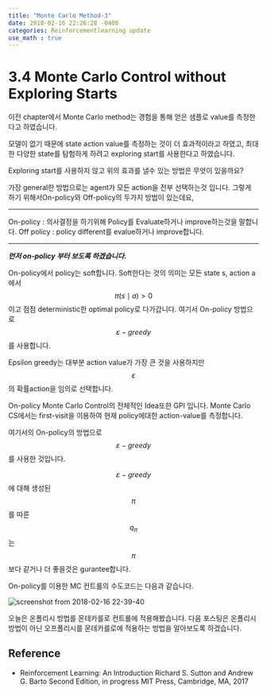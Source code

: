 ```yaml
---
title: "Monte Carlo Method-3"
date: 2018-02-16 22:26:28 -0400
categories: Reinforcementlearning update
use_math : true
---
```



# 3.4 Monte Carlo Control without Exploring Starts 

이전 chapter에서 Monte Carlo method는 경험을 통해 얻은 샘플로 value를 측정한다고 하였습니다. 

모델이 없기 때문에 state action value를 측정하는 것이 더 효과적이라고 하였고, 최대한 다양한 state를 탐험하게 하려고 exploring start를 사용한다고 하였습니다. 

Exploring start를 사용하지 않고 위의 효과를 낼수 있는 방법은 무엇이 있을까요?

가장 general한 방법으로는 agent가 모든 action을 전부 선택하는것 입니다.
그렇게 하기 위해서On-policy와 Off-policy의 두가지 방법이 있는데요, 

_ _ _

On-policy : 의사결정을 하기위해 Policy를 Evaluate하거나 improve하는것을 말합니다. 
Off policy : policy different를 evalue하거나 improve합니다. 

_ _ _

***먼저 on-policy 부터 보도록 하겠습니다.***

On-policy에서 policy는 soft합니다. Soft한다는 것의 의미는 모든 state s, action a 에서 
$$\pi(s\mid a) > 0$$ 이고 점점 deterministic한 optimal policy로 다가갑니다. 
여기서 On-policy 방법으로 $$\varepsilon-greedy$$ 를 사용합니다. 

Epsilon greedy는 대부분 action value가 가장 큰 것을 사용하지만 $$\varepsilon$$의 확률action을 임의로 선택합니다.

On-policy Monte Carlo Control의 전체적인 Idea또한 GPI 입니다. Monte Carlo CS에서는 first-visit을 이용하여 현재 policy에대한 action-value를 측정합니다. 

여기서의 On-policy의 방법으로 $$\varepsilon-greedy$$를 사용한 것입니다. 

$$\varepsilon-greedy$$ 에 대해 생성된 $$\pi$$를 따른 $$q_\pi$$는 $$\pi$$보다 같거나 더 좋을것은	 gurantee합니다. 

On-policy를 이용한 MC 컨트롤의 수도코드는 다음과 같습니다. 



![screenshot from 2018-02-16 22-39-40](https://user-images.githubusercontent.com/11300712/36310125-61e9c3de-136a-11e8-89b7-5b09b7de803d.png)


오늘은 온폴리시 방법를 몬테카를로 컨트롤에 적용해봤습니다. 다음 포스팅은 온폴리시방법이 아닌 오프폴리시를 몬테카를로에 적용하는 방법을 알아보도록 하겠습니다.



## Reference 
* Reinforcement Learning: An Introduction Richard S. Sutton and Andrew G. Barto Second Edition, in progress
MIT Press, Cambridge, MA, 2017

































